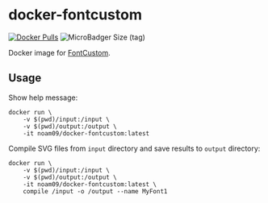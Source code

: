 # docker-fontcustom

[![Docker Pulls](https://img.shields.io/docker/pulls/noam09/docker-fontcustom.svg?style=flat-square)](https://hub.docker.com/r/noam09/docker-fontcustom/) ![MicroBadger Size (tag)](https://img.shields.io/microbadger/image-size/noam09/docker-fontcustom/latest?style=flat-square)

Docker image for [FontCustom](https://github.com/FontCustom/fontcustom).

## Usage

Show help message:

```shell
docker run \
	-v $(pwd)/input:/input \
	-v $(pwd)/output:/output \
	-it noam09/docker-fontcustom:latest
```

Compile SVG files from `input` directory and save results to `output` directory:

```shell
docker run \
	-v $(pwd)/input:/input \
	-v $(pwd)/output:/output \
	-it noam09/docker-fontcustom:latest \
	compile /input -o /output --name MyFont1
```
